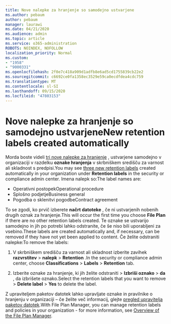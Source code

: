 ```yaml
---
title: Nove nalepke za hranjenje so samodejno ustvarjene
ms.author: pebaum
author: pebaum
manager: laurawi
ms.date: 04/21/2020
ms.audience: admin
ms.topic: article
ms.service: o365-administration
ROBOTS: NOINDEX, NOFOLLOW
localization_priority: Normal
ms.custom:
- "1958"
- "9000331"
ms.openlocfilehash: 2f0e7c418a909d1adfb8e6ad5cd1755839cb22e2
ms.sourcegitcommit: c6692ce0fa1358ec3529e59ca0ecdfdea4cdc759
ms.translationtype: MT
ms.contentlocale: sl-SI
ms.lasthandoff: 09/15/2020
ms.locfileid: "47803153"
---
```

# <a name="new-retention-labels-created-automatically"></a><span data-ttu-id="c6197-102">Nove nalepke za hranjenje so samodejno ustvarjene</span><span class="sxs-lookup"><span data-stu-id="c6197-102">New retention labels created automatically</span></span>

<span data-ttu-id="c6197-103">Morda boste videli [tri nove nalepke za hranjenje](https://docs.microsoft.com/microsoft-365/compliance/file-plan-manager) , ustvarjene samodejno v organizaciji v razdelku **oznake hranjenja** v skrbniškem središču za varnost ali skladnost s predpisi.</span><span class="sxs-lookup"><span data-stu-id="c6197-103">You may see [three new retention labels](https://docs.microsoft.com/microsoft-365/compliance/file-plan-manager) created automatically in your organization under **Retention labels** in the security or compliance admin center.</span></span> <span data-ttu-id="c6197-104">Imena nalepk so:</span><span class="sxs-lookup"><span data-stu-id="c6197-104">The label names are:</span></span>

- <span data-ttu-id="c6197-105">Operativni postopek</span><span class="sxs-lookup"><span data-stu-id="c6197-105">Operational procedure</span></span>
- <span data-ttu-id="c6197-106">Splošno podjetje</span><span class="sxs-lookup"><span data-stu-id="c6197-106">Business general</span></span>
- <span data-ttu-id="c6197-107">Pogodba o sklenitvi pogodbe</span><span class="sxs-lookup"><span data-stu-id="c6197-107">Contract agreement</span></span>

<span data-ttu-id="c6197-108">To se zgodi, ko prvič izberete **načrt datoteke** , če ni ustvarjenih nobenih drugih oznak za hranjenje.</span><span class="sxs-lookup"><span data-stu-id="c6197-108">This will occur the first time you choose **File Plan** if there are no other retention labels created.</span></span> <span data-ttu-id="c6197-109">Te oznake se ustvarijo samodejno in jih po potrebi lahko odstranite, če še niso bili uporabljeni za vsebino.</span><span class="sxs-lookup"><span data-stu-id="c6197-109">These labels are created automatically and, if necessary, can be removed if they have not yet been applied to content.</span></span> <span data-ttu-id="c6197-110">Če želite odstraniti nalepke:</span><span class="sxs-lookup"><span data-stu-id="c6197-110">To remove the labels:</span></span>

1. <span data-ttu-id="c6197-111">V skrbniškem središču za varnost ali skladnost izberite zavihek **razvrstitev**  >  **nalepk**  >  **Retention** .</span><span class="sxs-lookup"><span data-stu-id="c6197-111">In the security or compliance admin center, choose **Classifications** > **Labels** > **Retention** tab.</span></span>

1. <span data-ttu-id="c6197-112">Izberite oznake za hranjenje, ki jih želite odstraniti > **Izbriši oznako**  >  **da** , da izbrišete oznako.</span><span class="sxs-lookup"><span data-stu-id="c6197-112">Select the retention labels that you want to remove > **Delete label** > **Yes** to delete the label.</span></span>

<span data-ttu-id="c6197-113">Z upraviteljem paketov datotek lahko upravljate oznake in pravilnike o hranjenju v organizaciji – če želite več informacij, glejte [pregled upravitelja paketov datotek](https://docs.microsoft.com/microsoft-365/compliance/file-plan-manager).</span><span class="sxs-lookup"><span data-stu-id="c6197-113">With File Plan Manager, you can manage retention labels and policies in your organization - for more information, see [Overview of the File Plan Manager](https://docs.microsoft.com/microsoft-365/compliance/file-plan-manager).</span></span>